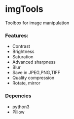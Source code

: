 # imgTools

Toolbox for image manipulation

### Features:
- Contrast
- Brightness
- Saturation
- Advanced sharpness
- Blur
- Save in JPEG,PNG,TIFF
- Quality compression
- Rotate, mirror

### Depencies
- python3
- Pillow
